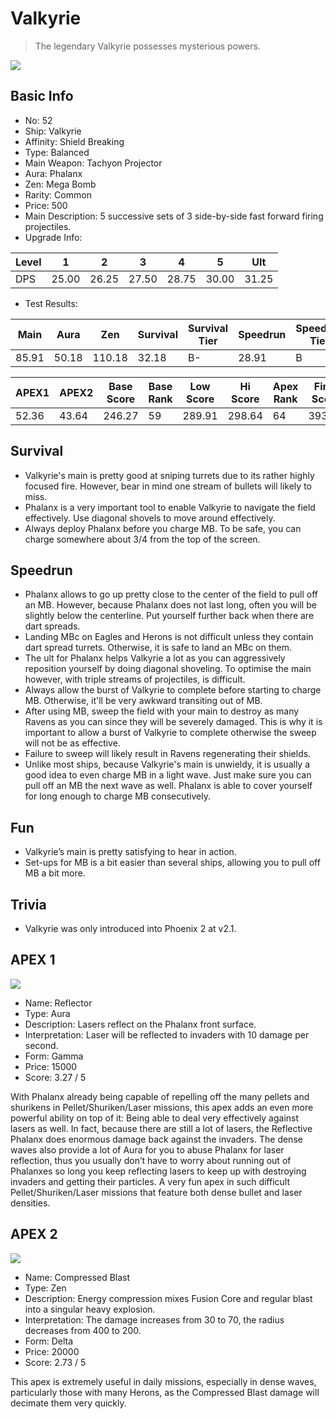 # Valkyrie

> The legendary Valkyrie possesses mysterious powers.

<img src="/ships/ship_52.png" style={{zoom:1}}/>

## Basic Info

- No: 52
- Ship: Valkyrie
- Affinity: Shield Breaking
- Type: Balanced
- Main Weapon: Tachyon Projector
- Aura: Phalanx
- Zen: Mega Bomb
- Rarity: Common
- Price: 500
- Main Description: 5 successive sets of 3 side-by-side fast forward firing projectiles.
- Upgrade Info: 

| Level | 1 | 2 | 3 | 4 | 5 | Ult |
|--|--|--|--|--|--|--|
| DPS | 25.00 | 26.25 | 27.50 | 28.75 | 30.00 | 31.25 |

- Test Results: 

| Main | Aura | Zen | Survival | Survival Tier | Speedrun | Speedrun Tier | Fun | Fun Tier |
|--|--|--|--|--|--|--|--|--|
| 85.91 | 50.18 | 110.18 | 32.18 | B- | 28.91 | B | 33.27 | B |

| APEX1 | APEX2 | Base Score | Base Rank | Low Score | Hi Score | Apex Rank | Final Score | FinalRank |
|--|--|--|--|--|--|--|--|--|
| 52.36 | 43.64 | 246.27 | 59 | 289.91 | 298.64 | 64 | 393.00 | 61 |

## Survival

- Valkyrie's main is pretty good at sniping turrets due to its rather highly focused fire. However, bear in mind one stream of bullets will likely to miss.
- Phalanx is a very important tool to enable Valkyrie to navigate the field effectively. Use diagonal shovels to move around effectively.
- Always deploy Phalanx before you charge MB. To be safe, you can charge somewhere about 3/4 from the top of the screen.

## Speedrun

- Phalanx allows to go up pretty close to the center of the field to pull off an MB. However, because Phalanx does not last long, often you will be slightly below the centerline. Put yourself further back when there are dart spreads.
- Landing MBc on Eagles and Herons is not difficult unless they contain dart spread turrets. Otherwise, it is safe to land an MBc on them.
- The ult for Phalanx helps Valkyrie a lot as you can aggressively reposition yourself by doing diagonal shoveling. To optimise the main however, with triple streams of projectiles, is difficult.
- Always allow the burst of Valkyrie to complete before starting to charge MB. Otherwise, it'll be very awkward transiting out of MB.
- After using MB, sweep the field with your main to destroy as many Ravens as you can since they will be severely damaged. This is why it is important to allow a burst of Valkyrie to complete otherwise the sweep will not be as effective.
- Failure to sweep will likely result in Ravens regenerating their shields.
- Unlike most ships, because Valkyrie's main is unwieldy, it is usually a good idea to even charge MB in a light wave. Just make sure you can pull off an MB the next wave as well. Phalanx is able to cover yourself for long enough to charge MB consecutively.

## Fun

- Valkyrie’s main is pretty satisfying to hear in action.
- Set-ups for MB is a bit easier than several ships, allowing you to pull off MB a bit more.

## Trivia

- Valkyrie was only introduced into Phoenix 2 at v2.1.

## APEX 1

<img src="/ships/ship_52_apex_1.png" style={{zoom:1}}/>

- Name: Reflector
- Type: Aura
- Description: Lasers reflect on the Phalanx front surface.
- Interpretation: Laser will be reflected to invaders with 10 damage per second.
- Form: Gamma
- Price: 15000
- Score: 3.27 / 5

With Phalanx already being capable of repelling off the many pellets and shurikens in Pellet/Shuriken/Laser missions, this apex adds an even more powerful ability on top of it: Being able to deal very effectively against lasers as well. In fact, because there are still a lot of lasers, the Reflective Phalanx does enormous damage back against the invaders. The dense waves also provide a lot of Aura for you to abuse Phalanx for laser reflection, thus you usually don’t have to worry about running out of Phalanxes so long you keep reflecting lasers to keep up with destroying invaders and getting their particles. A very fun apex in such difficult Pellet/Shuriken/Laser missions that feature both dense bullet and laser densities.

## APEX 2

<img src="/ships/ship_52_apex_2.png" style={{zoom:1}}/>

- Name: Compressed Blast
- Type: Zen
- Description: Energy compression mixes Fusion Core and regular blast into a singular heavy explosion.
- Interpretation: The damage increases from 30 to 70, the radius decreases from 400 to 200.
- Form: Delta
- Price: 20000
- Score: 2.73 / 5

This apex is extremely useful in daily missions, especially in dense waves, particularly those with many Herons, as the Compressed Blast damage will decimate them very quickly.
